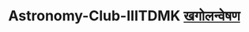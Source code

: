 # Astronomy-Club-IIITDMK        <a href="https://pratik-kumar-621.github.io/Astronomy-Club-IIITK/">खगोलन्वेषण</a>
